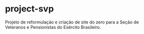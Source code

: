 # project-svp
Projeto de reformulação e criação de site do zero para a Seção de Veteranos e Pensionistas do Exército Brasileiro.
